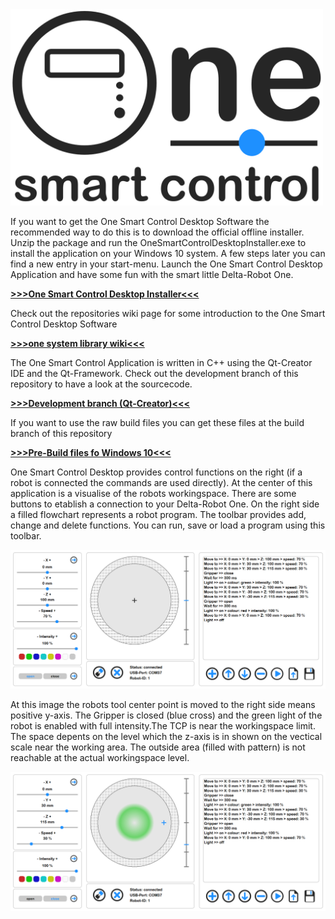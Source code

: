 <Img src="https://github.com/deltarobotone/image_database/blob/master/logos/logos%20(8).PNG" width=500>

If you want to get the One Smart Control Desktop Software the recommended way to do this is to download the official offline installer. Unzip the package and run the OneSmartControlDesktopInstaller.exe to install the application on your Windows 10 system. A few steps later you can find a new entry in your start-menu. Launch the One Smart Control Desktop Application and have some fun with the smart little Delta-Robot One.

[**>>>One Smart Control Desktop Installer<<<**]()

Check out the repositories wiki page for some introduction to the One Smart Control Desktop Software

[**>>>one system library wiki<<<**](https://github.com/deltarobotone/one_system_library/wiki)

The One Smart Control Application is written in C++ using the Qt-Creator IDE and the Qt-Framework. Check out the development branch of this repository to have a look at the sourcecode.

[**>>>Development branch (Qt-Creator)<<<**]()

If you want to use the raw build files you can get these files at the build branch of this repository 

[**>>>Pre-Build files fo Windows 10<<<**]()

One Smart Control Desktop provides control functions on the right (if a robot is connected the commands are used directly). At the center of this application is a visualise of the robots workingspace. There are some buttons to etablish a connection to your Delta-Robot One. On the right side a filled flowchart represents a robot program. The toolbar provides add, change and delete functions. You can run, save or load a program using this toolbar.

[<img src="https://raw.githubusercontent.com/deltarobotone/image_database/master/smart_control/smart_control%20(1).png" width="1000">](https://raw.githubusercontent.com/deltarobotone/image_database/master/smart_control/smart_control%20(1).png)

At this image the robots tool center point is moved to the right side means positive y-axis. The Gripper is closed (blue cross) and the green light of the robot is enabled with full intensity.The TCP is near the workingspace limit. The space depents on the level which the z-axis is in shown on the vectical scale near the working area. The outside area (filled with pattern) is not reachable at the actual workingspace level.

[<img src="https://raw.githubusercontent.com/deltarobotone/image_database/master/smart_control/smart_control%20(2).png" width="1000">](https://raw.githubusercontent.com/deltarobotone/image_database/master/smart_control/smart_control%20(2).png)
